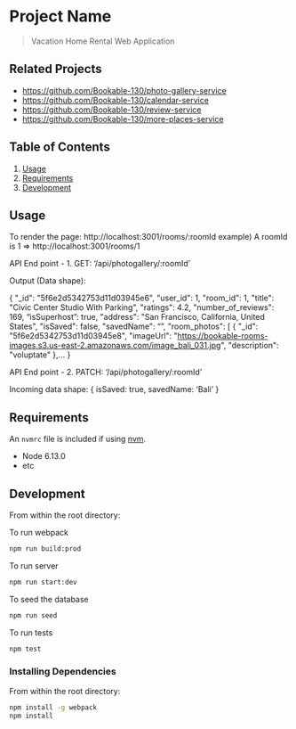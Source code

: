 # Project Name

> Vacation Home Rental Web Application

## Related Projects

  - https://github.com/Bookable-130/photo-gallery-service
  - https://github.com/Bookable-130/calendar-service
  - https://github.com/Bookable-130/review-service
  - https://github.com/Bookable-130/more-places-service

## Table of Contents

1. [Usage](#Usage)
2. [Requirements](#requirements)
3. [Development](#development)

## Usage

>
To render the page: http://localhost:3001/rooms/:roomId
example) A roomId is 1 => http://localhost:3001/rooms/1

API End point - 1. GET: ‘/api/photogallery/:roomId’

Output (Data shape):

{
    "_id": "5f6e2d5342753d11d03945e6",
    "user_id": 1,
    "room_id": 1,
    "title": "Civic Center Studio With Parking",
    "ratings": 4.2,
    "number_of_reviews": 169,
    “isSuperhost”: true,
    "address": "San Francisco, California, United States",
    "isSaved": false,
    "savedName": “”,
    "room_photos": [
        {
            "_id": "5f6e2d5342753d11d03945e8",
            "imageUrl": "https://bookable-rooms-images.s3.us-east-2.amazonaws.com/image_bali_031.jpg",
            "description": "voluptate"
        },...
}

API End point - 2. PATCH: ‘/api/photogallery/:roomId’

Incoming data shape:
           {
	 isSaved: true,
savedName: ‘Bali’
}


## Requirements

An `nvmrc` file is included if using [nvm](https://github.com/creationix/nvm).

- Node 6.13.0
- etc

## Development

From within the root directory:

To run webpack
```sh
npm run build:prod
```

To run server
```sh
npm run start:dev
```

To seed the database
```sh
npm run seed
```

To run tests
```sh
npm test
```

### Installing Dependencies

From within the root directory:

```sh
npm install -g webpack
npm install
```

